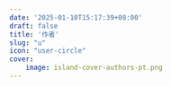 ```yaml
---
date: '2025-01-10T15:17:39+08:00'
draft: false
title: '作者'
slug: "u"
icon: "user-circle"
cover:
    image: island-cover-authors-pt.png
---
```

